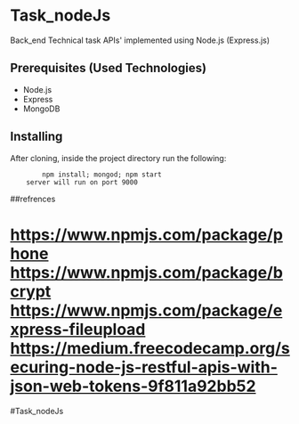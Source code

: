 # Task_nodeJs

Back_end Technical task APIs' implemented using Node.js (Express.js)

## Prerequisites (Used Technologies)

* Node.js
* Express
* MongoDB


## Installing

After cloning, inside the project directory run the following:
```
		npm install; mongod; npm start
    server will run on port 9000
```


##refrences

https://www.npmjs.com/package/phone
https://www.npmjs.com/package/bcrypt
https://www.npmjs.com/package/express-fileupload
https://medium.freecodecamp.org/securing-node-js-restful-apis-with-json-web-tokens-9f811a92bb52
=======
#Task_nodeJs
